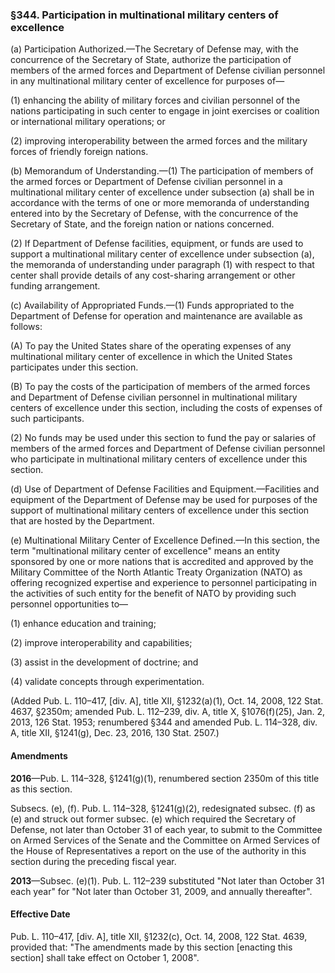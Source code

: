### §344. Participation in multinational military centers of excellence ###

(a) Participation Authorized.—The Secretary of Defense may, with the concurrence of the Secretary of State, authorize the participation of members of the armed forces and Department of Defense civilian personnel in any multinational military center of excellence for purposes of—

(1) enhancing the ability of military forces and civilian personnel of the nations participating in such center to engage in joint exercises or coalition or international military operations; or

(2) improving interoperability between the armed forces and the military forces of friendly foreign nations.

(b) Memorandum of Understanding.—(1) The participation of members of the armed forces or Department of Defense civilian personnel in a multinational military center of excellence under subsection (a) shall be in accordance with the terms of one or more memoranda of understanding entered into by the Secretary of Defense, with the concurrence of the Secretary of State, and the foreign nation or nations concerned.

(2) If Department of Defense facilities, equipment, or funds are used to support a multinational military center of excellence under subsection (a), the memoranda of understanding under paragraph (1) with respect to that center shall provide details of any cost-sharing arrangement or other funding arrangement.

(c) Availability of Appropriated Funds.—(1) Funds appropriated to the Department of Defense for operation and maintenance are available as follows:

(A) To pay the United States share of the operating expenses of any multinational military center of excellence in which the United States participates under this section.

(B) To pay the costs of the participation of members of the armed forces and Department of Defense civilian personnel in multinational military centers of excellence under this section, including the costs of expenses of such participants.

(2) No funds may be used under this section to fund the pay or salaries of members of the armed forces and Department of Defense civilian personnel who participate in multinational military centers of excellence under this section.

(d) Use of Department of Defense Facilities and Equipment.—Facilities and equipment of the Department of Defense may be used for purposes of the support of multinational military centers of excellence under this section that are hosted by the Department.

(e) Multinational Military Center of Excellence Defined.—In this section, the term "multinational military center of excellence" means an entity sponsored by one or more nations that is accredited and approved by the Military Committee of the North Atlantic Treaty Organization (NATO) as offering recognized expertise and experience to personnel participating in the activities of such entity for the benefit of NATO by providing such personnel opportunities to—

(1) enhance education and training;

(2) improve interoperability and capabilities;

(3) assist in the development of doctrine; and

(4) validate concepts through experimentation.

(Added Pub. L. 110–417, [div. A], title XII, §1232(a)(1), Oct. 14, 2008, 122 Stat. 4637, §2350m; amended Pub. L. 112–239, div. A, title X, §1076(f)(25), Jan. 2, 2013, 126 Stat. 1953; renumbered §344 and amended Pub. L. 114–328, div. A, title XII, §1241(g), Dec. 23, 2016, 130 Stat. 2507.)

#### Amendments ####

**2016**—Pub. L. 114–328, §1241(g)(1), renumbered section 2350m of this title as this section.

Subsecs. (e), (f). Pub. L. 114–328, §1241(g)(2), redesignated subsec. (f) as (e) and struck out former subsec. (e) which required the Secretary of Defense, not later than October 31 of each year, to submit to the Committee on Armed Services of the Senate and the Committee on Armed Services of the House of Representatives a report on the use of the authority in this section during the preceding fiscal year.

**2013**—Subsec. (e)(1). Pub. L. 112–239 substituted "Not later than October 31 each year" for "Not later than October 31, 2009, and annually thereafter".

#### Effective Date ####

Pub. L. 110–417, [div. A], title XII, §1232(c), Oct. 14, 2008, 122 Stat. 4639, provided that: "The amendments made by this section [enacting this section] shall take effect on October 1, 2008".